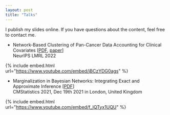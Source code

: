 ```yaml
---
layout: post
title: "Talks"
---
```


I publish my slides online. If you have questions about the content, feel free to contact me.

- Network-Based Clustering of Pan-Cancer Data Accounting for Clinical Covariates [[PDF](https://fritzbayer.github.io/presentation_nips.pdf), [paper](https://openreview.net/pdf?id=mnvPgQTt2Xs)]  
  NeurIPS LMRL 2022  
    
{% include embed.html url="https://www.youtube.com/embed/jBCzYDG0ags" %}  


- Marginalization in Bayesian Networks: Integrating Exact and Approximate Inference [[PDF](https://fritzbayer.github.io/presentation_04_CMS2021.pdf)]  
  CMStatistics 2021, Dec 19th 2021 in London, United Kingdom  
  
{% include embed.html url="https://www.youtube.com/embed/f_IQTyx1UQU" %}  
